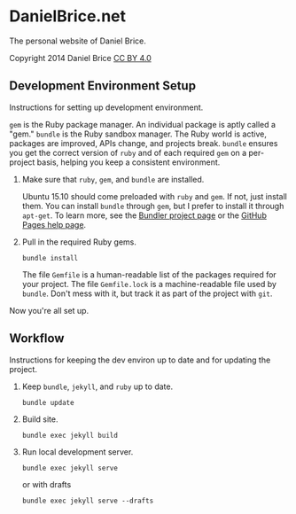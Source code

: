 # DanielBrice.net

The personal website of Daniel Brice.

Copyright 2014 Daniel Brice [CC BY
4.0](https://creativecommons.org/licenses/by/4.0/)

## Development Environment Setup

Instructions for setting up development environment.

`gem` is the Ruby package manager. An individual package is aptly called
a "gem." `bundle` is the Ruby sandbox manager. The Ruby world is active,
packages are improved, APIs change, and projects break. `bundle` ensures
you get the correct version of `ruby` and of each required `gem` on a
per-project basis, helping you keep a consistent environment.

1.  Make sure that `ruby`, `gem`, and `bundle` are installed.

    Ubuntu 15.10 should come preloaded with `ruby` and `gem`. If not, just
    install them. You can install `bundle` through `gem`, but I prefer to
    install it through `apt-get`. To learn more, see the
    [Bundler project page][1] or the [GitHub Pages help page][2].

  [1]: http://http://bundler.io/
  [2]: http://help.github.com/articles/using-jekyll-as-a-static-site-generator-with-github-pages/

2.  Pull in the required Ruby gems.

    ```
    bundle install
    ```

    The file `Gemfile` is a human-readable list of the packages required for
    your project. The file `Gemfile.lock` is a machine-readable file used by
    `bundle`. Don't mess with it, but track it as part of the project with
    `git`.

Now you're all set up.

## Workflow

Instructions for keeping the dev environ up to date and for updating the
project.

1.  Keep `bundle`, `jekyll`, and `ruby` up to date.

    ```
    bundle update
    ```

2.  Build site.

    ```
    bundle exec jekyll build
    ```

3.  Run local development server.

    ```
    bundle exec jekyll serve
    ```

    or with drafts

    ```
    bundle exec jekyll serve --drafts
    ```
